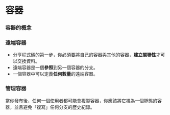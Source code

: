 # 容器

### 容器的概念

### 遠端容器

* 分享程式碼的第一步，你必須要將自己的容器與其他的容器，**建立關聯性**才可以交換資料。
* 遠端容器是一個**參照**到另一個容器的分支。
* 一個容器中可以定義**任何數量**的遠端容器。

### 管理容器

當你發布後，任何一個使用者都可能會複製容器，你應該將它視為一個靜態的容器，並且避免「複寫」任何分支的歷史紀錄。